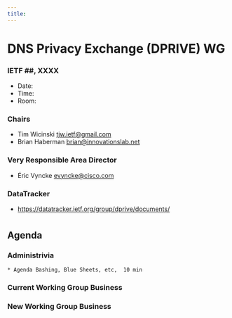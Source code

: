 ```yaml
---
title:
---
```

# DNS Privacy Exchange (DPRIVE) WG
### IETF ##, XXXX

* Date: 
* Time: 
* Room: 

### Chairs
* Tim Wicinski <tjw.ietf@gmail.com>
* Brian Haberman <brian@innovationslab.net>

### Very Responsible Area Director
* Éric Vyncke <evyncke@cisco.com>

### DataTracker
* https://datatracker.ietf.org/group/dprive/documents/

#
## Agenda

### Administrivia
    * Agenda Bashing, Blue Sheets, etc,  10 min

### Current Working Group Business


### New Working Group Business
